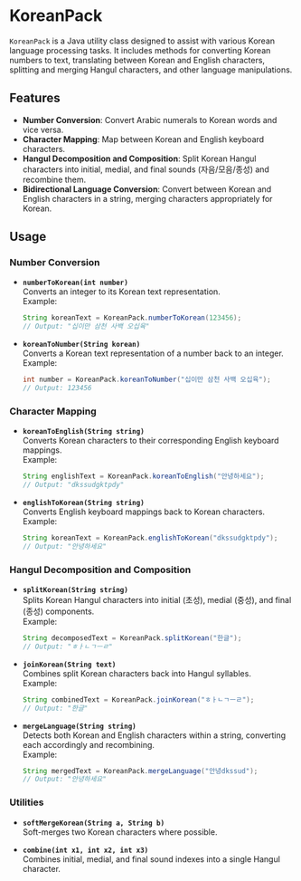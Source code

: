 # KoreanPack

`KoreanPack` is a Java utility class designed to assist with various Korean language processing tasks. It includes methods for converting Korean numbers to text, translating between Korean and English characters, splitting and merging Hangul characters, and other language manipulations.

## Features

- **Number Conversion**: Convert Arabic numerals to Korean words and vice versa.
- **Character Mapping**: Map between Korean and English keyboard characters.
- **Hangul Decomposition and Composition**: Split Korean Hangul characters into initial, medial, and final sounds (자음/모음/종성) and recombine them.
- **Bidirectional Language Conversion**: Convert between Korean and English characters in a string, merging characters appropriately for Korean.

## Usage

### Number Conversion

- **`numberToKorean(int number)`**  
  Converts an integer to its Korean text representation.  
  Example:
  ```java
  String koreanText = KoreanPack.numberToKorean(123456);
  // Output: "십이만 삼천 사백 오십육"
  ```

- **`koreanToNumber(String korean)`**  
  Converts a Korean text representation of a number back to an integer.  
  Example:
  ```java
  int number = KoreanPack.koreanToNumber("십이만 삼천 사백 오십육");
  // Output: 123456
  ```

### Character Mapping

- **`koreanToEnglish(String string)`**  
  Converts Korean characters to their corresponding English keyboard mappings.  
  Example:
  ```java
  String englishText = KoreanPack.koreanToEnglish("안녕하세요");
  // Output: "dkssudgktpdy"
  ```

- **`englishToKorean(String string)`**  
  Converts English keyboard mappings back to Korean characters.  
  Example:
  ```java
  String koreanText = KoreanPack.englishToKorean("dkssudgktpdy");
  // Output: "안녕하세요"
  ```

### Hangul Decomposition and Composition

- **`splitKorean(String string)`**  
  Splits Korean Hangul characters into initial (초성), medial (중성), and final (종성) components.  
  Example:
  ```java
  String decomposedText = KoreanPack.splitKorean("한글");
  // Output: "ㅎㅏㄴㄱㅡㄹ"
  ```

- **`joinKorean(String text)`**  
  Combines split Korean characters back into Hangul syllables.  
  Example:
  ```java
  String combinedText = KoreanPack.joinKorean("ㅎㅏㄴㄱㅡㄹ");
  // Output: "한글"
  ```

- **`mergeLanguage(String string)`**  
  Detects both Korean and English characters within a string, converting each accordingly and recombining.  
  Example:
  ```java
  String mergedText = KoreanPack.mergeLanguage("안녕dkssud");
  // Output: "안녕하세요"
  ```

### Utilities

- **`softMergeKorean(String a, String b)`**  
  Soft-merges two Korean characters where possible.

- **`combine(int x1, int x2, int x3)`**  
  Combines initial, medial, and final sound indexes into a single Hangul character.